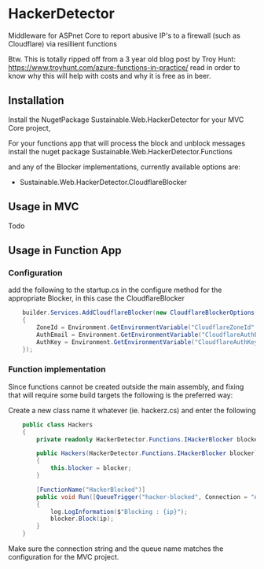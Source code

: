 # HackerDetector
Middleware for ASPnet Core to report abusive IP's to a firewall (such as Cloudflare) via resillient functions

Btw. This is totally ripped off from a 3 year old blog post by Troy Hunt: https://www.troyhunt.com/azure-functions-in-practice/ read in order to know why this will help with costs and why it is free as in beer.

## Installation

Install the NugetPackage Sustainable.Web.HackerDetector for your MVC Core project,

For your functions app that will process the block and unblock messages install the nuget package Sustainable.Web.HackerDetector.Functions

and any of the Blocker implementations, currently available options are:

* Sustainable.Web.HackerDetector.CloudflareBlocker

## Usage in MVC

Todo

## Usage in Function App

### Configuration

add the following to the startup.cs in the configure method for the appropriate Blocker, in this case the CloudflareBlocker

```csharp
    builder.Services.AddCloudflareBlocker(new CloudflareBlockerOptions()
    {
        ZoneId = Environment.GetEnvironmentVariable("CloudflareZoneId", EnvironmentVariableTarget.Process),
        AuthEmail = Environment.GetEnvironmentVariable("CloudflareAuthEmail", EnvironmentVariableTarget.Process),
        AuthKey = Environment.GetEnvironmentVariable("CloudflareAuthKey", EnvironmentVariableTarget.Process)
    });
```

### Function implementation

Since functions cannot be created outside the main assembly, and fixing that will require some build targets the following is the preferred way:

Create a new class name it whatever (ie. hackerz.cs) and enter the following

```csharp
    public class Hackers
    {
        private readonly HackerDetector.Functions.IHackerBlocker blocker;

        public Hackers(HackerDetector.Functions.IHackerBlocker blocker)
        {
            this.blocker = blocker;
        }

        [FunctionName("HackerBlocked")]
        public void Run([QueueTrigger("hacker-blocked", Connection = "AzureWebJobsStorage")]string ip, ILogger log)
        {
            log.LogInformation($"Blocking : {ip}");
            blocker.Block(ip);
        }
    }
```

Make sure the connection string and the queue name matches the configuration for the MVC project.